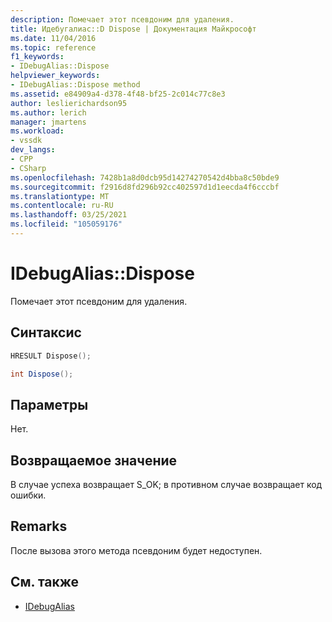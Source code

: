 ```yaml
---
description: Помечает этот псевдоним для удаления.
title: Идебугалиас::D Dispose | Документация Майкрософт
ms.date: 11/04/2016
ms.topic: reference
f1_keywords:
- IDebugAlias::Dispose
helpviewer_keywords:
- IDebugAlias::Dispose method
ms.assetid: e84909a4-d378-4f48-bf25-2c014c77c8e3
author: leslierichardson95
ms.author: lerich
manager: jmartens
ms.workload:
- vssdk
dev_langs:
- CPP
- CSharp
ms.openlocfilehash: 7428b1a8d0dcb95d14274270542d4bba8c50bde9
ms.sourcegitcommit: f2916d8fd296b92cc402597d1d1eecda4f6cccbf
ms.translationtype: MT
ms.contentlocale: ru-RU
ms.lasthandoff: 03/25/2021
ms.locfileid: "105059176"
---
```

# <a name="idebugaliasdispose"></a>IDebugAlias::Dispose
Помечает этот псевдоним для удаления.

## <a name="syntax"></a>Синтаксис

```cpp
HRESULT Dispose();
```

```csharp
int Dispose();
```

## <a name="parameters"></a>Параметры
 Нет.

## <a name="return-value"></a>Возвращаемое значение
 В случае успеха возвращает S_OK; в противном случае возвращает код ошибки.

## <a name="remarks"></a>Remarks
 После вызова этого метода псевдоним будет недоступен.

## <a name="see-also"></a>См. также
- [IDebugAlias](../../../extensibility/debugger/reference/idebugalias.md)
